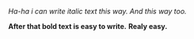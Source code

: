 *Ha-ha i can write italic text this way.*
_And this way too._

**After that bold text is easy to write.**
__Realy easy.__
